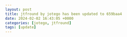 ```yaml
---
layout: post
title: jtfround by jotego has been updated to 659baa4
date: 2024-02-02 16:43:05 +0000
categories: [jotego, jtfround]
tags: [update]
---
```


